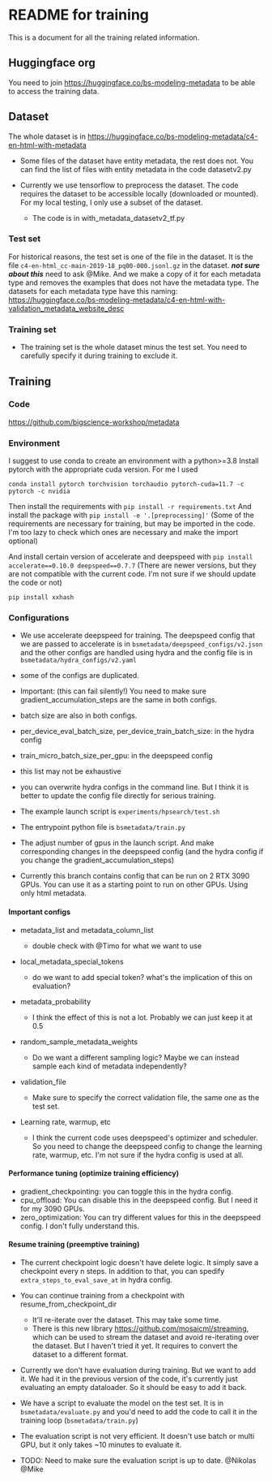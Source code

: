 # README for training

This is a document for all the training related information.

## Huggingface org

You need to join https://huggingface.co/bs-modeling-metadata to be able to access the training data.

## Dataset

The whole dataset is in https://huggingface.co/bs-modeling-metadata/c4-en-html-with-metadata

- Some files of the dataset have entity metadata, the rest does not. You can find the list of files with entity metadata in the code datasetv2.py

- Currently we use tensorflow to preprocess the dataset. The code requires the dataset to be accessible locally (downloaded or mounted). For my local testing, I only use a subset of the dataset.
    - The code is in with_metadata_datasetv2_tf.py

### Test set
For historical reasons, the test set is one of the file in the dataset.
It is the file `c4-en-html_cc-main-2019-18_pq00-000.jsonl.gz` in the dataset. ***not sure about this*** need to ask @Mike.
And we make a copy of it for each metadata type and removes the examples that does not have the metadata type.
The datasets for each metadata type have this naming: https://huggingface.co/bs-modeling-metadata/c4-en-html-with-validation_metadata_website_desc


### Training set

- The training set is the whole dataset minus the test set. You need to carefully specify it during training to exclude it.

## Training

### Code

https://github.com/bigscience-workshop/metadata

### Environment

I suggest to use conda to create an environment with a python>=3.8
Install pytorch with the appropriate cuda version. For me I used
```
conda install pytorch torchvision torchaudio pytorch-cuda=11.7 -c pytorch -c nvidia
```
Then install the requirements with `pip install -r requirements.txt`
And install the package with `pip install -e '.[preprocessing]'`
(Some of the requirements are necessary for training, but may be imported in the code. I'm too lazy to check which ones are necessary and make the import optional)

And install certain version of accelerate and deepspeed with
`pip install accelerate==0.10.0 deepspeed==0.7.7`
(There are newer versions, but they are not compatible with the current code. I'm not sure if we should update the code or not)

`pip install xxhash`

### Configurations

- We use accelerate deepspeed for training. The deepspeed config that we are passed to accelerate is in `bsmetadata/deepspeed_configs/v2.json` and the other configs are handled using hydra and the config file is in `bsmetadata/hydra_configs/v2.yaml`

- some of the configs are duplicated.
- Important: (this can fail silently!) You need to make sure gradient_accumulation_steps are the same in both configs.
- batch size are also in both configs.
 - per_device_eval_batch_size, per_device_train_batch_size:  in the hydra config
 - train_micro_batch_size_per_gpu: in the deepspeed config
- this list may not be exhaustive

- you can overwrite hydra configs in the command line. But I think it is better to update the config file directly for serious training.

- The example launch script is `experiments/hpsearch/test.sh`

- The entrypoint python file is `bsmetadata/train.py`

- The adjust number of gpus in the launch script. And make corresponding changes in the deepspeed config (and the hydra config if you change the gradient_accumulation_steps)

- Currently this branch contains config that can be run on 2 RTX 3090 GPUs. You can use it as a starting point to run on other GPUs. Using only html metadata.

#### Important configs

- metadata_list and metadata_column_list
    -  double check with @Timo for what we want to use

- local_metadata_special_tokens
    -  do we want to add special token? what's the implication of this on evaluation?
- metadata_probability
    -  I think the effect of this is not a lot. Probably we can just keep it at 0.5
- random_sample_metadata_weights
    - Do we want a different sampling logic? Maybe we can instead sample each kind of metadata independently?
- validation_file
    - Make sure to specify the correct validation file, the same one as the test set.

- Learning rate, warmup, etc
    - I think the current code uses deepspeed's optimizer and scheduler. So you need to change the deepspeed config to change the learning rate, warmup, etc. I'm not sure if the hydra config is used at all.

#### Performance tuning (optimize training efficiency)

- gradient_checkpointing: you can toggle this in the hydra config.
- cpu_offload: You can disable this in the deepspeed config. But I need it for my 3090 GPUs.
- zero_optimization: You can try different values for this in the deepspeed config. I don't fully understand this.

#### Resume training (preemptive training)

- The current checkpoint logic doesn't have delete logic. It simply save a checkpoint every n steps. In addition to that, you can spedify `extra_steps_to_eval_save_at` in hydra config.
- You can continue training from a checkpoint with resume_from_checkpoint_dir
    - It'll re-iterate over the dataset. This may take some time.
    - There is this new library https://github.com/mosaicml/streaming, which can be used to stream the dataset and avoid re-iterating over the dataset. But I haven't tried it yet. It requires to convert the dataset to a different format.

- Currently we don't have evaluation during training. But we want to add it. We had it in the previous version of the code, it's currently just evaluating an empty dataloader. So it should be easy to add it back.
- We have a script to evaluate the model on the test set. It is in `bsmetadata/evaluate.py` and you'd need to add the code to call it in the training loop (`bsmetadata/train.py`)
- The evaluation script is not very efficient. It doesn't use batch or multi GPU, but it only takes ~10 minutes to evaluate it.
- TODO: Need to make sure the evaluation script is up to date. @Nikolas @Mike